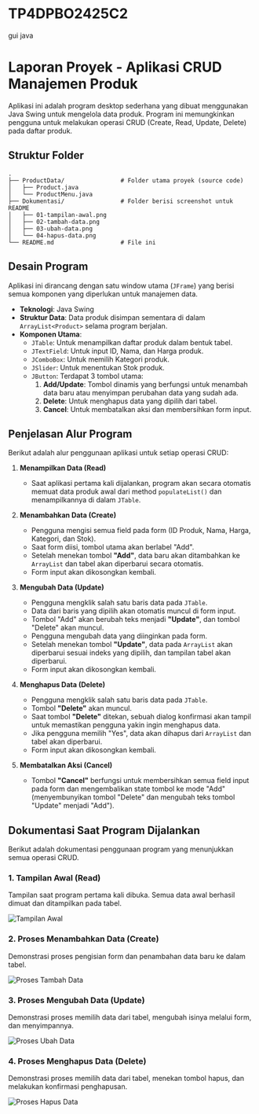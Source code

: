# TP4DPBO2425C2
gui java


# Laporan Proyek - Aplikasi CRUD Manajemen Produk

Aplikasi ini adalah program desktop sederhana yang dibuat menggunakan Java Swing untuk mengelola data produk. Program ini memungkinkan pengguna untuk melakukan operasi CRUD (Create, Read, Update, Delete) pada daftar produk.

## Struktur Folder
```
.
├── ProductData/                # Folder utama proyek (source code)
│   ├── Product.java
│   └── ProductMenu.java
├── Dokumentasi/                # Folder berisi screenshot untuk README
│   ├── 01-tampilan-awal.png
│   ├── 02-tambah-data.png
│   ├── 03-ubah-data.png
│   └── 04-hapus-data.png
└── README.md                   # File ini
```

## Desain Program
Aplikasi ini dirancang dengan satu window utama (`JFrame`) yang berisi semua komponen yang diperlukan untuk manajemen data.

* **Teknologi**: Java Swing
* **Struktur Data**: Data produk disimpan sementara di dalam `ArrayList<Product>` selama program berjalan.
* **Komponen Utama**:
    * `JTable`: Untuk menampilkan daftar produk dalam bentuk tabel.
    * `JTextField`: Untuk input ID, Nama, dan Harga produk.
    * `JComboBox`: Untuk memilih Kategori produk.
    * `JSlider`: Untuk menentukan Stok produk.
    * `JButton`: Terdapat 3 tombol utama:
        1.  **Add/Update**: Tombol dinamis yang berfungsi untuk menambah data baru atau menyimpan perubahan data yang sudah ada.
        2.  **Delete**: Untuk menghapus data yang dipilih dari tabel.
        3.  **Cancel**: Untuk membatalkan aksi dan membersihkan form input.

## Penjelasan Alur Program

Berikut adalah alur penggunaan aplikasi untuk setiap operasi CRUD:

1.  **Menampilkan Data (Read)**
    * Saat aplikasi pertama kali dijalankan, program akan secara otomatis memuat data produk awal dari method `populateList()` dan menampilkannya di dalam `JTable`.

2.  **Menambahkan Data (Create)**
    * Pengguna mengisi semua field pada form (ID Produk, Nama, Harga, Kategori, dan Stok).
    * Saat form diisi, tombol utama akan berlabel "Add".
    * Setelah menekan tombol **"Add"**, data baru akan ditambahkan ke `ArrayList` dan tabel akan diperbarui secara otomatis.
    * Form input akan dikosongkan kembali.

3.  **Mengubah Data (Update)**
    * Pengguna mengklik salah satu baris data pada `JTable`.
    * Data dari baris yang dipilih akan otomatis muncul di form input.
    * Tombol "Add" akan berubah teks menjadi **"Update"**, dan tombol "Delete" akan muncul.
    * Pengguna mengubah data yang diinginkan pada form.
    * Setelah menekan tombol **"Update"**, data pada `ArrayList` akan diperbarui sesuai indeks yang dipilih, dan tampilan tabel akan diperbarui.
    * Form input akan dikosongkan kembali.

4.  **Menghapus Data (Delete)**
    * Pengguna mengklik salah satu baris data pada `JTable`.
    * Tombol **"Delete"** akan muncul.
    * Saat tombol **"Delete"** ditekan, sebuah dialog konfirmasi akan tampil untuk memastikan pengguna yakin ingin menghapus data.
    * Jika pengguna memilih "Yes", data akan dihapus dari `ArrayList` dan tabel akan diperbarui.
    * Form input akan dikosongkan kembali.

5.  **Membatalkan Aksi (Cancel)**
    * Tombol **"Cancel"** berfungsi untuk membersihkan semua field input pada form dan mengembalikan state tombol ke mode "Add" (menyembunyikan tombol "Delete" dan mengubah teks tombol "Update" menjadi "Add").

## Dokumentasi Saat Program Dijalankan

Berikut adalah dokumentasi penggunaan program yang menunjukkan semua operasi CRUD.

### 1. Tampilan Awal (Read)
Tampilan saat program pertama kali dibuka. Semua data awal berhasil dimuat dan ditampilkan pada tabel.

![Tampilan Awal](Dokumentasi/01-tampilan-awal.png)

### 2. Proses Menambahkan Data (Create)
Demonstrasi proses pengisian form dan penambahan data baru ke dalam tabel.

![Proses Tambah Data](Dokumentasi/02-tambah-data.gif)

### 3. Proses Mengubah Data (Update)
Demonstrasi proses memilih data dari tabel, mengubah isinya melalui form, dan menyimpannya.

![Proses Ubah Data](Dokumentasi/03-ubah-data.gif)

### 4. Proses Menghapus Data (Delete)
Demonstrasi proses memilih data dari tabel, menekan tombol hapus, dan melakukan konfirmasi penghapusan.

![Proses Hapus Data](Dokumentasi/04-hapus-data.gif)
